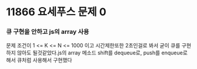 # 11866 요세푸스 문제 0

### 큐 구현을 안하고 js의 array 사용
문제 조건이 1 <= K <= N <= 1000 이고 시간제한또한 2초인걸로 봐서 굳이 큐를 구현하지 않아도 될것같았다.js의 array 메소드 shift를 dequeue로,  push를 enqueue로 해서 큐처럼 사용해서 구현했다